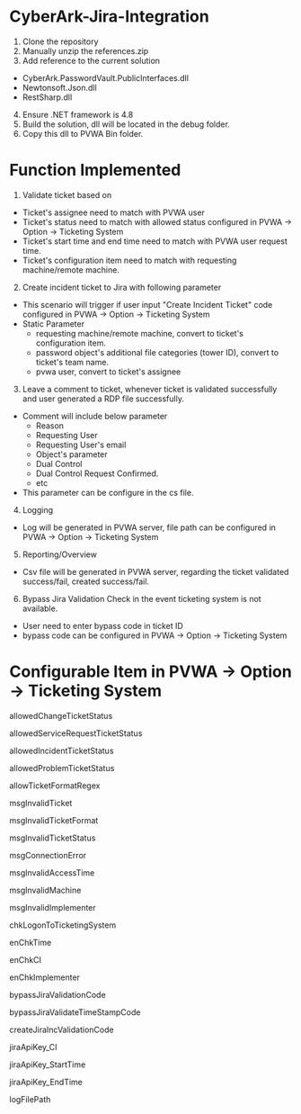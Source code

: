 # CyberArk-Jira-Integration

1. Clone the repository
2. Manually unzip the references.zip
3. Add reference to the current solution
  - CyberArk.PasswordVault.PublicInterfaces.dll
  - Newtonsoft.Json.dll
  - RestSharp.dll
4. Ensure .NET framework is 4.8
5. Build the solution, dll will be located in the debug folder.
6. Copy this dll to PVWA Bin folder.

# Function Implemented
1. Validate ticket based on
  - Ticket's assignee need to match with PVWA user
  - Ticket's status need to match with allowed status configured in PVWA -> Option -> Ticketing System
  - Ticket's start time and end time need to match with PVWA user request time.
  - Ticket's configuration item need to match with requesting machine/remote machine.

2. Create incident ticket to Jira with following parameter
  - This scenario will trigger if user input "Create Incident Ticket" code configured in PVWA -> Option -> Ticketing System
  - Static Parameter
    - requesting machine/remote machine, convert to ticket's configuration item.
    - password object's additional file categories (tower ID), convert to ticket's team name.
    - pvwa user, convert to ticket's assignee

3. Leave a comment to ticket, whenever ticket is validated successfully and user generated a RDP file successfully.
  - Comment will include below parameter 
    - Reason
    - Requesting User
    - Requesting User's email
    - Object's parameter
    - Dual Control
    - Dual Control Request Confirmed.
    - etc
  - This parameter can be configure in the cs file.

4. Logging
  - Log will be generated in PVWA server, file path can be configured  in PVWA -> Option -> Ticketing System

5. Reporting/Overview
  - Csv file will be generated in PVWA server, regarding the ticket validated success/fail, created success/fail.

6. Bypass Jira Validation Check in the event ticketing system is not available.
  - User need to enter bypass code in ticket ID
  - bypass code can be configured in PVWA -> Option -> Ticketing System

# Configurable Item in PVWA -> Option -> Ticketing System

allowedChangeTicketStatus

allowedServiceRequestTicketStatus

allowedIncidentTicketStatus

allowedProblemTicketStatus

allowTicketFormatRegex

msgInvalidTicket

msgInvalidTicketFormat

msgInvalidTicketStatus

msgConnectionError

msgInvalidAccessTime

msgInvalidMachine

msgInvalidImplementer

chkLogonToTicketingSystem

enChkTime

enChkCI

enChkImplementer

bypassJiraValidationCode

bypassJiraValidateTimeStampCode

createJiraIncValidationCode

jiraApiKey_CI

jiraApiKey_StartTime

jiraApiKey_EndTime

logFilePath












